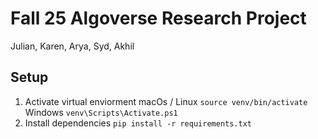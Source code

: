 # Fall 25 Algoverse Research Project

Julian, Karen, Arya, Syd, Akhil

## Setup

1. Activate virtual enviorment
   macOs / Linux
   `source venv/bin/activate`
   Windows
   `venv\Scripts\Activate.ps1`
2. Install dependencies
   `pip install -r requirements.txt`
